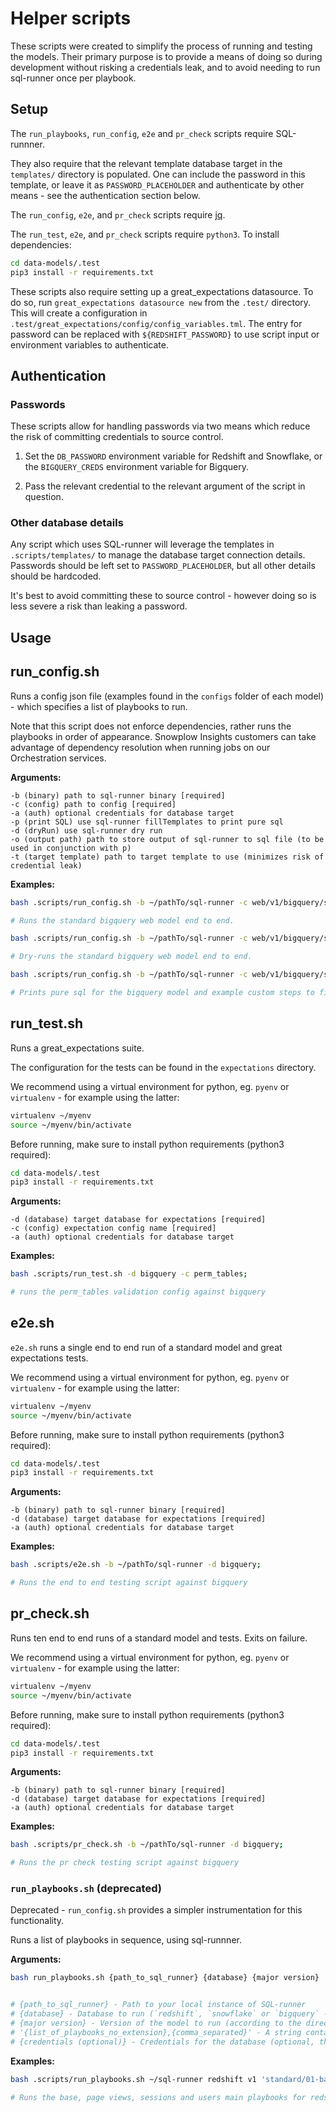 # Helper scripts

These scripts were created to simplify the process of running and testing the models. Their primary purpose is to provide a means of doing so during development without risking a credentials leak, and to avoid needing to run sql-runner once per playbook.

## Setup

The `run_playbooks`, `run_config`, `e2e` and `pr_check` scripts require SQL-runnner.

They also require that the relevant template database target in the `templates/` directory is populated. One can include the password in this template, or leave it as `PASSWORD_PLACEHOLDER` and authenticate by other means - see the authentication section below.

The `run_config`, `e2e`, and `pr_check` scripts require [jq](https://stedolan.github.io/jq/download/).

The `run_test`, `e2e`, and `pr_check` scripts require `python3`. To install dependencies:

```bash
cd data-models/.test
pip3 install -r requirements.txt
```

These scripts also require setting up a great_expectations datasource. To do so, run `great_expectations datasource new` from the `.test/` directory. This will create a configuration in `.test/great_expectations/config/config_variables.tml`. The entry for password can be replaced with `${REDSHIFT_PASSWORD}` to use script input or environment variables to authenticate.

## Authentication

### Passwords

These scripts allow for handling passwords via two means which reduce the risk of committing credentials to source control.

1. Set the `DB_PASSWORD` environment variable for Redshift and Snowflake, or the `BIGQUERY_CREDS` environment variable for Bigquery.

2. Pass the relevant credential to the relevant argument of the script in question.

### Other database details

Any script which uses SQL-runner will leverage the templates in `.scripts/templates/` to manage the database target connection details. Passwords should be left set to `PASSWORD_PLACEHOLDER`, but all other details should be hardcoded.

It's best to avoid committing these to source control - however doing so is less severe a risk than leaking a password.

## Usage

## run_config.sh

Runs a config json file (examples found in the `configs` folder of each model) - which specifies a list of playbooks to run.

Note that this script does not enforce dependencies, rather runs the playbooks in order of appearance. Snowplow Insights customers can take advantage of dependency resolution when running jobs on our Orchestration services.

**Arguments:**

```
-b (binary) path to sql-runner binary [required]
-c (config) path to config [required]
-a (auth) optional credentials for database target
-p (print SQL) use sql-runner fillTemplates to print pure sql
-d (dryRun) use sql-runner dry run
-o (output path) path to store output of sql-runner to sql file (to be used in conjunction with p)
-t (target template) path to target template to use (minimizes risk of credential leak)
```

**Examples:**

```bash
bash .scripts/run_config.sh -b ~/pathTo/sql-runner -c web/v1/bigquery/sql-runner/configs/datamodeling.json;

# Runs the standard bigquery web model end to end.

bash .scripts/run_config.sh -b ~/pathTo/sql-runner -c web/v1/bigquery/sql-runner/configs/datamodeling.json -d;

# Dry-runs the standard bigquery web model end to end.

bash .scripts/run_config.sh -b ~/pathTo/sql-runner -c web/v1/bigquery/sql-runner/configs/example_with_custom.json -p -o tmp/sql;

# Prints pure sql for the bigquery model and example custom steps to files in `tmp/sql` - with all templates filled in.
```

## run_test.sh

Runs a great_expectations suite.

The configuration for the tests can be found in the `expectations` directory.

We recommend using a virtual environment for python, eg. `pyenv` or `virtualenv` - for example using the latter:

```bash
virtualenv ~/myenv
source ~/myenv/bin/activate
```

Before running, make sure to install python requirements (python3 required):

```bash
cd data-models/.test
pip3 install -r requirements.txt
```

**Arguments:**

```
-d (database) target database for expectations [required]
-c (config) expectation config name [required]
-a (auth) optional credentials for database target
```

**Examples:**

```bash
bash .scripts/run_test.sh -d bigquery -c perm_tables;

# runs the perm_tables validation config against bigquery
```

## e2e.sh

`e2e.sh` runs a single end to end run of a standard model and great expectations tests.  

We recommend using a virtual environment for python, eg. `pyenv` or `virtualenv` - for example using the latter:

```bash
virtualenv ~/myenv
source ~/myenv/bin/activate
```

Before running, make sure to install python requirements (python3 required):

```bash
cd data-models/.test
pip3 install -r requirements.txt
```

**Arguments:**

```
-b (binary) path to sql-runner binary [required]
-d (database) target database for expectations [required]
-a (auth) optional credentials for database target
```

**Examples:**

```bash
bash .scripts/e2e.sh -b ~/pathTo/sql-runner -d bigquery;

# Runs the end to end testing script against bigquery
```

## pr_check.sh

Runs ten end to end runs of a standard model and tests. Exits on failure.

We recommend using a virtual environment for python, eg. `pyenv` or `virtualenv` - for example using the latter:

```bash
virtualenv ~/myenv
source ~/myenv/bin/activate
```

Before running, make sure to install python requirements (python3 required):

```bash
cd data-models/.test
pip3 install -r requirements.txt
```

**Arguments:**

```
-b (binary) path to sql-runner binary [required]
-d (database) target database for expectations [required]
-a (auth) optional credentials for database target
```

**Examples:**

```bash
bash .scripts/pr_check.sh -b ~/pathTo/sql-runner -d bigquery;

# Runs the pr check testing script against bigquery
```

### `run_playbooks.sh` (deprecated)

Deprecated - `run_config.sh` provides a simpler instrumentation for this functionality.

Runs a list of playbooks in sequence, using sql-runnner.

**Arguments:**

```bash
bash run_playbooks.sh {path_to_sql_runner} {database} {major version} '{list_of_playbooks_no_extension},{comma_separated}' {credentials (optional)}


# {path_to_sql_runner} - Path to your local instance of SQL-runner
# {database} - Database to run (`redshift`, `snowflake` or `bigquery` - note that only redshift is currently implemented)
# {major version} - Version of the model to run (according to the directory that houses it - eg. `v0` or `v1`)
# '{list_of_playbooks_no_extension},{comma_separated}' - A string containing a list of playbook paths, from the 'playbooks' folder, with no file extension (eg. `standard/00-setup/00-setup-metadata,standard/01-base/01-base-main`).
# {credentials (optional)} - Credentials for the database (optional, this can be provided by env var also)
```

**Examples:**

```bash
bash .scripts/run_playbooks.sh ~/sql-runner redshift v1 'standard/01-base/01-base-main,standard/02-page-views/01-page-views-main,standard/03-sessions/01-sessions-main,standard/04-users/01-users-main';

# Runs the base, page views, sessions and users main playbooks for redshift
```
